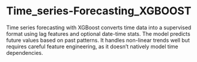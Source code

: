 # Time_series-Forecasting_XGBOOST
Time series forecasting with XGBoost converts time data into a supervised format using lag features and optional date-time stats. The model predicts future values based on past patterns. It handles non-linear trends well but requires careful feature engineering, as it doesn’t natively model time dependencies.
